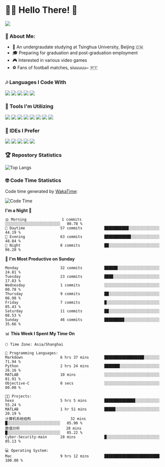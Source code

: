 # 😶‍🌫️ Hello There! 🤩
![](Walt.jpeg)
### 🫣 About Me:

- 🏫 An undergraudate studying at Tsinghua University, Beijing 🇨🇳
- 🎓 Preparing for graduation and post-graduation employment
- 🎮 Interested in various video games
- ⚽ Fans of football matches, siuuuuu~ 🇵🇹

### 🎶 Languages I Code With

![](https://img.shields.io/badge/Python-purple?logo=python) ![](https://img.shields.io/badge/C++-blue?logo=cplusplus) ![](https://img.shields.io/badge/Typescript-darkblue?logo=typescript) ![](https://img.shields.io/badge/Javascript-orange?logo=javascript) ![](https://img.shields.io/badge/Rust-yellow?logo=rust) 

### 👀 Tools I'm Utilizing

![](https://img.shields.io/badge/Pytorch-darkred?logo=pytorch) ![](https://img.shields.io/badge/Torch_Geometric-red?logo=pyg) ![](https://img.shields.io/badge/Jupyter-yellow?logo=jupyter) ![](https://img.shields.io/badge/OpenCV-blue?logo=opencv) ![](https://img.shields.io/badge/React-darkblue?logo=react) ![](https://img.shields.io/badge/mysql-3C5280?logo=Mysql) ![](https://img.shields.io/badge/OpenAI-green?logo=openai) ![](https://img.shields.io/badge/Node.JS-darkgreen?logo=nodedotjs) 

### 🤔 IDEs I Prefer

![](https://img.shields.io/badge/Visual_Studio-darkpink?logo=visualstudio) ![](https://img.shields.io/badge/VSCode-blue?logo=visualstudiocode) ![](https://img.shields.io/badge/Ps-darkblue?logo=adobephotoshop) ![](https://img.shields.io/badge/Pr-purple?logo=adobepremierepro) ![](https://img.shields.io/badge/Office-red?logo=microsoft)

### 🏆 Repostory Statistics

![Top Langs](https://github-readme-stats.vercel.app/api/top-langs/?username=EkkoXiao&layout=compact)

### 🤓 Code Time Statistics

Code time generated by [WakaTime](https://wakatime.com/):

<!--START_SECTION:waka-->
![Code Time](http://img.shields.io/badge/Code%20Time-39%20hrs%2018%20mins-blue)

**I'm a Night 🦉** 

```text
🌞 Morning                1 commits           ░░░░░░░░░░░░░░░░░░░░░░░░░   00.78 % 
🌆 Daytime                57 commits          ███████████░░░░░░░░░░░░░░   44.19 % 
🌃 Evening                63 commits          ████████████░░░░░░░░░░░░░   48.84 % 
🌙 Night                  8 commits           ██░░░░░░░░░░░░░░░░░░░░░░░   06.20 % 
```
📅 **I'm Most Productive on Sunday** 

```text
Monday                   32 commits          ██████░░░░░░░░░░░░░░░░░░░   24.81 % 
Tuesday                  23 commits          ████░░░░░░░░░░░░░░░░░░░░░   17.83 % 
Wednesday                1 commits           ░░░░░░░░░░░░░░░░░░░░░░░░░   00.78 % 
Thursday                 9 commits           ██░░░░░░░░░░░░░░░░░░░░░░░   06.98 % 
Friday                   7 commits           █░░░░░░░░░░░░░░░░░░░░░░░░   05.43 % 
Saturday                 11 commits          ██░░░░░░░░░░░░░░░░░░░░░░░   08.53 % 
Sunday                   46 commits          █████████░░░░░░░░░░░░░░░░   35.66 % 
```


📊 **This Week I Spent My Time On** 

```text
🕑︎ Time Zone: Asia/Shanghai

💬 Programming Languages: 
Markdown                 6 hrs 37 mins       ██████████████████░░░░░░░   71.94 % 
Python                   2 hrs 24 mins       ███████░░░░░░░░░░░░░░░░░░   26.16 % 
MATLAB                   10 mins             ░░░░░░░░░░░░░░░░░░░░░░░░░   01.91 % 
Objective-C              0 secs              ░░░░░░░░░░░░░░░░░░░░░░░░░   00.00 % 

🐱‍💻 Projects: 
hexo                     5 hrs 5 mins        ██████████████░░░░░░░░░░░   55.24 % 
MATLAB                   1 hr 51 mins        █████░░░░░░░░░░░░░░░░░░░░   20.19 % 
计算机系统结构                  32 mins             █░░░░░░░░░░░░░░░░░░░░░░░░   05.90 % 
数值分析                     28 mins             █░░░░░░░░░░░░░░░░░░░░░░░░   05.22 % 
Cyber-Security-main      28 mins             █░░░░░░░░░░░░░░░░░░░░░░░░   05.13 % 

💻 Operating System: 
Mac                      9 hrs 12 mins       █████████████████████████   100.00 % 
```


<!--END_SECTION:waka-->
<!--
**EkkoXiao/EkkoXiao** is a ✨ _special_ ✨ repository because its `README.md` (this file) appears on your GitHub profile.

Here are some ideas to get you started:

- 🔭 I’m currently working on ...
- 🌱 I’m currently learning ...
- 👯 I’m looking to collaborate on ...
- 🤔 I’m looking for help with ...
- 💬 Ask me about ...
- 📫 How to reach me: ...
- 😄 Pronouns: ...
- ⚡ Fun fact: ...
-->
